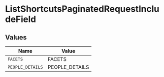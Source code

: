 # ListShortcutsPaginatedRequestIncludeField


## Values

| Name             | Value            |
| ---------------- | ---------------- |
| `FACETS`         | FACETS           |
| `PEOPLE_DETAILS` | PEOPLE_DETAILS   |